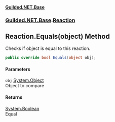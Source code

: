 
#### [Guilded.NET.Base](index 'index')
### [Guilded.NET.Base](index#Guilded_NET_Base 'Guilded.NET.Base').[Reaction](Reaction 'Guilded.NET.Base.Reaction')
## Reaction.Equals(object) Method
Checks if object is equal to this reaction.  
```csharp
public override bool Equals(object obj);
```

#### Parameters
<a name='Guilded_NET_Base_Reaction_Equals(object)_obj'></a>
`obj` [System.Object](https://docs.microsoft.com/en-us/dotnet/api/System.Object 'System.Object')  
Object to compare
  

#### Returns
[System.Boolean](https://docs.microsoft.com/en-us/dotnet/api/System.Boolean 'System.Boolean')  
Equal
